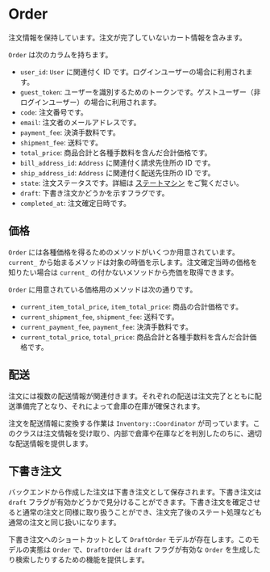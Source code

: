 # Order

注文情報を保持しています。注文が完了していないカート情報を含みます。

`Order` は次のカラムを持ちます。

- `user_id`: `User` に関連付く ID です。ログインユーザーの場合に利用されます。
- `guest_token`: ユーザーを識別するためのトークンです。ゲストユーザー（非ログインユーザー）の場合に利用されます。
- `code`: 注文番号です。
- `email`: 注文者のメールアドレスです。
- `payment_fee`: 決済手数料です。
- `shipment_fee`: 送料です。
- `total_price`: 商品合計と各種手数料を含んだ合計価格です。
- `bill_address_id`: `Address` に関連付く請求先住所の ID です。
- `ship_address_id`: `Address` に関連付く配送先住所の ID です。
- `state`: 注文ステータスです。詳細は [ステートマシン](../state_machine.md) をご覧ください。
- `draft`: 下書き注文かどうかを示すフラグです。
- `completed_at`: 注文確定日時です。

## 価格

`Order` には各種価格を得るためのメソッドがいくつか用意されています。`current_` から始まるメソッドは対象の時価を示します。注文確定当時の価格を知りたい場合は `current_` の付かないメソッドから売価を取得できます。

`Order` に用意されている価格用のメソッドは次の通りです。

- `current_item_total_price`, `item_total_price`: 商品の合計価格です。
- `current_shipment_fee`, `shipment_fee`: 送料です。
- `current_payment_fee`, `payment_fee`: 決済手数料です。
- `current_total_price`, `total_price`: 商品合計と各種手数料を含んだ合計価格です。

## 配送

注文には複数の配送情報が関連付きます。それぞれの配送は注文完了とともに配送準備完了となり、それによって倉庫の在庫が確保されます。

注文を配送情報に変換する作業は `Inventory::Coordinator` が司っています。このクラスは注文情報を受け取り、内部で倉庫や在庫などを判別したのちに、適切な配送情報を提供します。

## 下書き注文

バックエンドから作成した注文は下書き注文として保存されます。下書き注文は `draft` フラグが有効かどうかで見分けることができます。下書き注文を確定させると通常の注文と同様に取り扱うことができ、注文完了後のステート処理なども通常の注文と同じ扱いになります。

下書き注文へのショートカットとして `DraftOrder` モデルが存在します。このモデルの実態は `Order` で、`DraftOrder` は `draft` フラグが有効な `Order` を生成したり検索したりするための機能を提供します。
